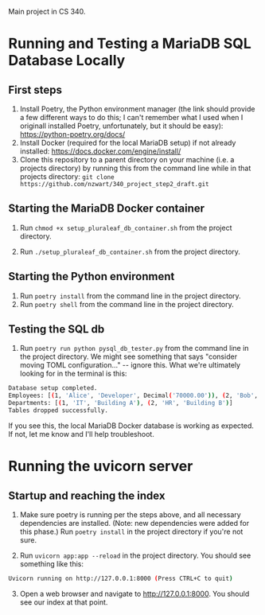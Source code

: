 Main project in CS 340.

# Running and Testing a MariaDB SQL Database Locally

## First steps

1. Install Poetry, the Python environment manager (the link should provide a few different ways to do this; I can't remember what I used when I originall installed Poetry, unfortunately, but it should be easy): https://python-poetry.org/docs/
2. Install Docker (required for the local MariaDB setup) if not already installed: https://docs.docker.com/engine/install/
3. Clone this repository to a parent directory on your machine (i.e. a projects directory) by running this from the command line while in that projects directory: `git clone https://github.com/nzwart/340_project_step2_draft.git`

## Starting the MariaDB Docker container

1. Run `chmod +x setup_pluraleaf_db_container.sh` from the project directory.

2. Run `./setup_pluraleaf_db_container.sh` from the project directory.

## Starting the Python environment

1. Run `poetry install` from the command line in the project directory.
2. Run `poetry shell` from the command line in the project directory.

## Testing the SQL db

1. Run `poetry run python pysql_db_tester.py` from the command line in the project directory. We might see something that says "consider moving TOML configuration..." -- ignore this. What we're ultimately looking for in the terminal is this:
```bash
Database setup completed.
Employees: [(1, 'Alice', 'Developer', Decimal('70000.00')), (2, 'Bob', 'Designer', Decimal('65000.00')), (3, 'Charlie', 'Manager', Decimal('80000.00'))]
Departments: [(1, 'IT', 'Building A'), (2, 'HR', 'Building B')]
Tables dropped successfully.
```
If you see this, the local MariaDB Docker database is working as expected. If not, let me know and I'll help troubleshoot.

# Running the uvicorn server

## Startup and reaching the index

1. Make sure poetry is running per the steps above, and all necessary dependencies are installed. (Note: new dependencies were added for this phase.) Run `poetry install` in the project directory if you're not sure.

2. Run `uvicorn app:app --reload` in the project directory. You should see something like this:
```bash
Uvicorn running on http://127.0.0.1:8000 (Press CTRL+C to quit)
```

3. Open a web browser and navigate to http://127.0.0.1:8000. You should see our index at that point.

